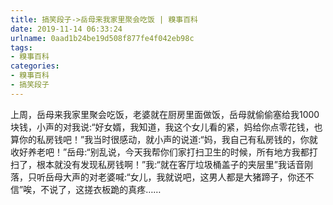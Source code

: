 ```yaml
---
title: 搞笑段子->岳母来我家里聚会吃饭 | 糗事百科
date: 2019-11-14 06:33:24
urlname: 0aad1b24be19d508f877fe4f042eb98c
tags: 
- 糗事百科
categories:
- 糗事百科
- 搞笑段子
---
```

上周，岳母来我家里聚会吃饭，老婆就在厨房里面做饭，岳母就偷偷塞给我1000块钱，小声的对我说:“好女婿，我知道，我这个女儿看的紧，妈给你点零花钱，也算你的私房钱吧！”我当时很感动，就小声的说道:“妈，我自己有私房钱的，你就收好养老吧！”岳母:“别乱说，今天我帮你们家打扫卫生的时候，所有地方我都打扫了，根本就没有发现私房钱啊！”我:“就在客厅垃圾桶盖子的夹层里”我话音刚落，只听岳母大声的对老婆喊:“女儿，我就说吧，这男人都是大猪蹄子，你还不信”唉，不说了，这搓衣板跪的真疼……



